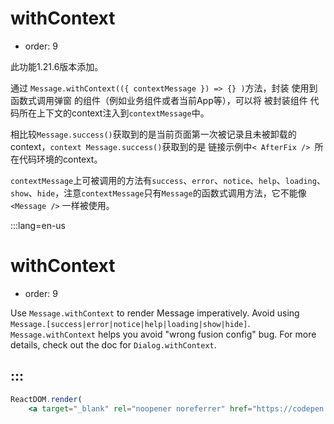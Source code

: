 # withContext

- order: 9

此功能1.21.6版本添加。

通过 `Message.withContext(({ contextMessage }) => {} )`方法，封装 使用到函数式调用弹窗 的组件（例如业务组件或者当前App等），可以将 被封装组件 代码所在上下文的context注入到`contextMessage`中。

相比较`Message.success()`获取到的是当前页面第一次被记录且未被卸载的context，`context Message.success()`获取到的是 链接示例中`< AfterFix /> `所在代码环境的context。

`contextMessage`上可被调用的方法有`success`、`error`、`notice`、`help`、`loading`、`show`、`hide`，注意`contextMessage`只有`Message`的函数式调用方法，它不能像 `<Message />` 一样被使用。

:::lang=en-us
# withContext

- order: 9

Use `Message.withContext` to render Message imperatively. Avoid using `Message.[success|error|notice|help|loading|show|hide]`. `Message.withContext` helps you avoid "wrong fusion config" bug. For more details, check out the doc for `Dialog.withContext`.

:::
---

````jsx
ReactDOM.render(
    <a target="_blank" rel="noopener noreferrer" href="https://codepen.io/acejerry/pen/ZEOQjzr">点击查看 Message.withContext Demo</a>, mountNode);
````
